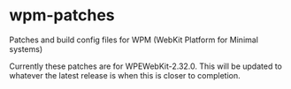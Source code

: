 # wpm-patches
Patches and build config files for WPM (WebKit Platform for Minimal systems)

Currently these patches are for WPEWebKit-2.32.0. This will be updated to
whatever the latest release is when this is closer to completion.
